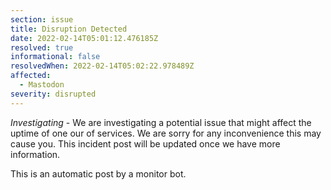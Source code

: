 ```yaml
---
section: issue
title: Disruption Detected
date: 2022-02-14T05:01:12.476185Z
resolved: true
informational: false
resolvedWhen: 2022-02-14T05:02:22.978489Z
affected:
  - Mastodon
severity: disrupted
---
```

*Investigating* - We are investigating a potential issue that might affect the uptime of one our of services. We are sorry for any inconvenience this may cause you. This incident post will be updated once we have more information.

This is an automatic post by a monitor bot.
        